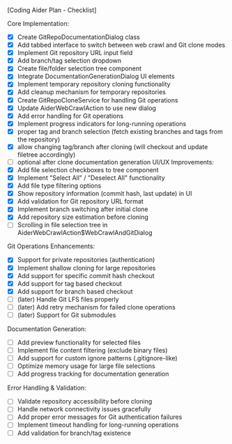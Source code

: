 [Coding Aider Plan - Checklist]

Core Implementation:
- [x] Create GitRepoDocumentationDialog class
- [x] Add tabbed interface to switch between web crawl and Git clone modes
- [x] Implement Git repository URL input field
- [x] Add branch/tag selection dropdown
- [x] Create file/folder selection tree component
- [x] Integrate DocumentationGenerationDialog UI elements
- [x] Implement temporary repository cloning functionality
- [x] Add cleanup mechanism for temporary repositories
- [x] Create GitRepoCloneService for handling Git operations
- [x] Update AiderWebCrawlAction to use new dialog
- [x] Add error handling for Git operations
- [x] Implement progress indicators for long-running operations
- [x] proper tag and branch selection (fetch existing branches and tags from the repository)
- [x] allow changing tag/branch after cloning (will checkout and update filetree accordingly)
- [ ] optional after clone documentation generation
UI/UX Improvements:
- [x] Add file selection checkboxes to tree component
- [x] Implement "Select All" / "Deselect All" functionality
- [x] Add file type filtering options
- [x] Show repository information (commit hash, last update) in UI
- [x] Add validation for Git repository URL format
- [x] Implement branch switching after initial clone
- [x] Add repository size estimation before cloning
- [ ] Scrolling in file selection tree in AiderWebCrawlAction$WebCrawlAndGitDialog

Git Operations Enhancements:
- [x] Support for private repositories (authentication)
- [x] Implement shallow cloning for large repositories
- [x] Add support for specific commit hash checkout
- [x] Add support for tag based checkout
- [x] Add support for branch based checkout
- [ ] (later) Handle Git LFS files properly
- [ ] (later) Add retry mechanism for failed clone operations
- [ ] (later) Support for Git submodules

Documentation Generation:
- [ ] Add preview functionality for selected files
- [ ] Implement file content filtering (exclude binary files)
- [ ] Add support for custom ignore patterns (.gitignore-like)
- [ ] Optimize memory usage for large file selections
- [ ] Add progress tracking for documentation generation

Error Handling & Validation:
- [ ] Validate repository accessibility before cloning
- [ ] Handle network connectivity issues gracefully
- [ ] Add proper error messages for Git authentication failures
- [ ] Implement timeout handling for long-running operations
- [ ] Add validation for branch/tag existence
